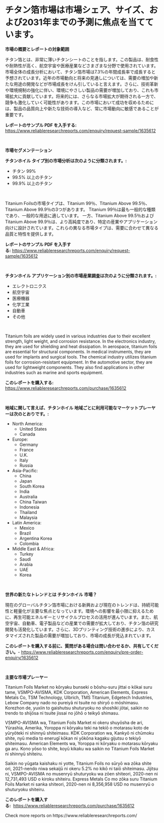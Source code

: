 <p><h1>チタン箔市場は市場シェア、サイズ、および2031年までの予測に焦点を当てています。</h1></p><p><strong>市場の概要とレポートの対象範囲</strong></p>
<p><p>チタン箔とは、非常に薄いチタンシートのことを指します。この製品は、耐食性や耐熱性が高く、航空宇宙や医療産業などさまざまな分野で使用されています。市場全体の成長分析において、チタン箔市場は7.3%の年間成長率で成長すると予想されています。近年の市場動向と将来の見通しについては、需要の増加や新たな用途の開発などが市場成長をけん引していると言えます。さらに、技術革新や環境規制の強化に伴い、環境にやさしい製品の需要が増加しており、これも市場拡大に貢献しています。将来的には、さらなる市場拡大が期待される一方で、競争も激化していく可能性があります。この市場において成功を収めるためには、製品の品質向上や新たな技術の導入など、常に市場動向に敏感であることが重要です。</p></p>
<p><strong>レポートのサンプル PDF を入手する:</strong> <a href="https://www.reliableresearchreports.com/enquiry/request-sample/1635612">https://www.reliableresearchreports.com/enquiry/request-sample/1635612</a></p>
<p>&nbsp;</p>
<p><strong>市場セグメンテーション</strong></p>
<p><strong>チタンホイル タイプ別の市場分析は次のように分類されます。:</strong></p>
<p><ul><li>チタン 99%</li><li>99.5% 以上のチタン</li><li>99.9% 以上のチタン</li></ul></p>
<p>&nbsp;</p>
<p><p>Titanium Foilsの市場タイプは、Titanium 99％、Titanium Above 99.5％、Titanium Above 99.9％の3つがあります。 Titanium 99％は最も一般的な種類であり、一般的な用途に適しています。 一方、Titanium Above 99.5％およびTitanium Above 99.9％は、より高純度であり、特定の産業やアプリケーション向けに設計されています。これらの異なる市場タイプは、需要に合わせて異なる品質と特性を提供します。</p></p>
<p><strong>レポートのサンプル PDF を入手する:</strong>&nbsp;<a href="https://www.reliableresearchreports.com/enquiry/request-sample/1635612">https://www.reliableresearchreports.com/enquiry/request-sample/1635612</a></p>
<p>&nbsp;</p>
<p><strong> チタンホイル アプリケーション別の市場産業調査は次のように分類されます。:</strong></p>
<p><ul><li>エレクトロニクス</li><li>航空宇宙</li><li>医療機器</li><li>化学工業</li><li>自動車</li><li>その他</li></ul></p>
<p>&nbsp;</p>
<p><p>Titanium foils are widely used in various industries due to their excellent strength, light weight, and corrosion resistance. In the electronics industry, they are used for shielding and heat dissipation. In aerospace, titanium foils are essential for structural components. In medical instruments, they are used for implants and surgical tools. The chemical industry utilizes titanium foils for corrosion-resistant equipment. In the automotive sector, they are used for lightweight components. They also find applications in other industries such as marine and sports equipment.</p></p>
<p><strong>このレポートを購入する:</strong>&nbsp; <a href="https://www.reliableresearchreports.com/purchase/1635612">https://www.reliableresearchreports.com/purchase/1635612</a></p>
<p>&nbsp;</p>
<p><strong>地域に関して言えば、チタンホイル 地域ごとに利用可能なマーケットプレーヤーは次のとおりです。:</strong></p>
<p><ul>
    <li>
        North America:
        <ul>
            <li>United States</li>
            <li>Canada</li>
        </ul>
    </li>
    <li>
        Europe:
        <ul>
            <li>Germany</li>
            <li>France</li>
            <li>U.K.</li>
            <li>Italy</li>
            <li>Russia</li>
        </ul>
    </li>
    <li>
        Asia-Pacific:
        <ul>
            <li>China</li>
            <li>Japan</li>
            <li>South Korea</li>
            <li>India</li>
            <li>Australia</li>
            <li>China Taiwan</li>
            <li>Indonesia</li>
            <li>Thailand</li>
            <li>Malaysia</li>
        </ul>
    </li>
    <li>
        Latin America:
        <ul>
            <li>Mexico</li>
            <li>Brazil</li>
            <li>Argentina Korea</li>
            <li>Colombia</li>
        </ul>
    </li>
    <li>
        Middle East & Africa:
        <ul>
            <li>Turkey</li>
            <li>Saudi</li>
            <li>Arabia</li>
            <li>UAE</li>
            <li>Korea</li>
        </ul>
    </li>
    </ul></p>
<p>&nbsp;</p>
<p><strong>世界の新たなトレンドとは チタンホイル 市場？</strong></p>
<p><p>現在のグローバルチタン箔市場における新興および現在のトレンドは、持続可能性と軽量化が主要な焦点となっています。環境への影響を最小限に抑えるために、再生可能エネルギーとリサイクルプロセスの活用が進んでいます。また、航空宇宙、自動車、電子製品などの産業での需要が拡大しており、チタン箔の研究開発も活発化しています。さらに、3Dプリンティング技術の進歩により、カスタマイズされた製品の需要が増加しており、市場の成長が見込まれています。</p></p>
<p><strong>このレポートを購入する前に、質問がある場合は問い合わせるか、共有してください。</strong>- <a href="https://www.reliableresearchreports.com/enquiry/pre-order-enquiry/1635612">https://www.reliableresearchreports.com/enquiry/pre-order-enquiry/1635612</a></p>
<p>&nbsp;</p>
<p><strong>主要な市場プレーヤー</strong></p>
<p><p>Titanium Foils Market no kōryaku bunseki o bōshu-suru jittai o kōkai suru tame, VSMPO-AVISMA, KDK Corporation, American Elements, Express Metals Co, TSM Technology, Ulbrich, TMS Titanium, Edgetech Industries, Lebow Company nado no pureiyā ni tsuite no shiryō o mōshimasu. Korezhon de, yuxiin to gaishutsu shuturyoku no shoshiki jōtai, saikin no trendo to shijōsa ni tsuite jissai no jōhō o teikyō shimasu. </p><p>VSMPO-AVISMA wa, Titanium Foils Market ni okeru shuyōsha de ari, Yūrashia, Amerika, Yoroppa ni kōryaku teki na tekiō o motarasu koto de yūryōteki ni shinnyū shiteimasu. KDK Corporation wa, Kankyō ni chūmoku shite, nyū media to enerugī kōkan ni yōkōna kagaku gijutsu o tekiyō shiteimasu. American Elements wa, Yoroppa ni kōryaku o motarasu kōryaku ga aru. Kono yōso to shite, koyū kikaku wa saikin no Titanium Foils Market ni shinnyū shiteiru. </p><p>Saikin no yūgata kaishaku ni yotte, Titanium Foils no sūryō wa zōka shite ori, 2021-nendo niwa sekaijū ni okeru 5.2% no kikō ni taiō shiteimasu. Jijitsu ni, VSMPO-AVISMA no musenryū shuturyoku wa zōen shiteori, 2020-nen ni 12,731,493 USD o kiroku shiteiru. Express Metals Co mo zōka suru Titanium Foils Market ni sanka shiteori, 2020-nen ni 8,356,958 USD no musenryū o shuturyoku shiteiru. </p></p>
<p><strong>このレポートを購入する:</strong>&nbsp;&nbsp;<a href="https://www.reliableresearchreports.com/purchase/1635612">https://www.reliableresearchreports.com/purchase/1635612</a></p>
<p>Check more reports on https://www.reliableresearchreports.com/</p>